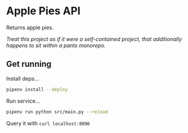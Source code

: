 # Apple Pies API

Returns apple pies.

_Treat this project as if it were a self-contained project, that additionally happens to sit within a pants monorepo._

## Get running

Install deps...

```bash
pipenv install --deploy
```

Run service...

```bash
pipenv run python src/main.py --reload
```

Query it with `curl localhost:8096`